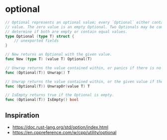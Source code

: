 # optional

```go
// Optional represents an optional value; every `Optional` either contains a value or contains no
// value. The zero value is an empty Optional. Two Optionals may be compared for equality to
// determine if both are empty or contain equal values.
type Optional (type T) struct {
    // unexported fields
}

// New returns an Optional with the given value.
func New (type T) (value T) Optional(T)

// Unwrap returns the value contained within, or panics if there is no wrapped value.
func (Optional(T)) Unwrap() T

// Unwrap returns the value contained within, or the given value if there is no wrapped value.
func (Optional(T)) UnwrapOr(value T) T

// IsEmpty returns true if the Optional is empty.
func (Optional(T)) IsEmpty() bool
```

## Inspiration

* https://doc.rust-lang.org/std/option/index.html
* https://en.cppreference.com/w/cpp/utility/optional

